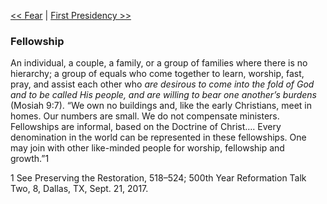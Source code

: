 [<< Fear](Fear)  |  [First Presidency >>](First%20Presidency)

### Fellowship
An individual, a couple, a family, or a group of families where there is no hierarchy; a group of equals who come together to learn, worship, fast, pray, and assist each other who *are desirous to come into the fold of God and to be called His people, and are willing to bear one another’s burdens* (Mosiah 9:7). “We own no buildings and, like the early Christians, meet in homes. Our numbers are small. We do not compensate ministers. Fellowships are informal, based on the Doctrine of Christ…. Every denomination in the world can be represented in these fellowships. One may join with other like-minded people for worship, fellowship and growth.”1



1 See Preserving the Restoration, 518–524; 500th Year Reformation Talk Two, 8, Dallas, TX, Sept. 21, 2017.